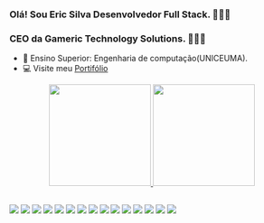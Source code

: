 ### Olá! Sou Eric Silva Desenvolvedor Full Stack. 👩🏽‍💻
### CEO da Gameric Technology Solutions. 🧑🏽‍💼

- 🔭 Ensino Superior: Engenharia de computação(UNICEUMA).
- 💻 Visite meu <a href="https://gamericbusiness.com/eric-silva/" target="_blank">Portifólio</a>
<div align="center">
  <a href="https://github.com/dev-gameric">
  <img height="180em" src="https://github-readme-stats.vercel.app/api?username=dev-gameric&show_icons=true&theme=merko&include_all_commits=true&count_private=true"/>
  <img height="180em" src="https://github-readme-stats.vercel.app/api/top-langs/?username=dev-gameric&layout=compact&langs_count=7&theme=merko"/>
</div>

  ##
 
<div> 
  <a href="https://www.linkedin.com/in/eric-silva-75199a210/" target="_blank"><img src="https://img.shields.io/badge/-LinkedIn-%230077B5?style=for-the-badge&logo=linkedin&logoColor=white"></a> 
 <a href = "mailto:eric.silva.de.souza.93.com@gmail.com"><img src="https://img.shields.io/badge/-Gmail-%23333?style=for-the-badge&logo=gmail&logoColor=white"></a>
 <a href="https://discord.gg/ZgqzrVFFV2" target="_blank"><img src="https://img.shields.io/badge/Discord-7289DA?style=for-the-badge&logo=discord&logoColor=white"></a>
  <a> <img src="https://img.shields.io/badge/JavaScript-F7DF1E?style=for-the-badge&logo=javascript&logoColor=black"></a>
 <a><img src="https://img.shields.io/badge/React-20232A?style=for-the-badge&logo=react&logoColor=61DAFB"></a>
 <a><img src="https://img.shields.io/badge/Flutter-02569B?style=for-the-badge&logo=flutter&logoColor=white"></a>
 <a><img src="https://img.shields.io/badge/spring-%236DB33F.svg?style=for-the-badge&logo=spring&logoColor=white"></a>
 <a><img src="https://img.shields.io/badge/MySQL-00000F?style=for-the-badge&logo=mysql&logoColor=white"></a>
 <a><img src="https://img.shields.io/badge/AWS-000.svg?style=for-the-badge&logo=amazon-aws&logoColor=white"></a>
 <a><img src="https://img.shields.io/badge/Azure-blue?style=for-the-badge&logo=microsoft%20azure&logoColor=blue&labelColor=FFFFFF&link=https%3A%2F%2Fimages.app.goo.gl%2FK7PN1jYJd57x4q7A8"></a>
 <a><img src="https://img.shields.io/badge/node.js-6DA55F?style=for-the-badge&logo=node.js&logoColor=white"></a>
 <a><img src="https://img.shields.io/badge/python-3670A0?style=for-the-badge&logo=python&logoColor=ffdd54"></a>
 <a><img src="https://img.shields.io/badge/java-%23ED8B00.svg?style=for-the-badge&logo=openjdk&logoColor=white"></a>
 <a><img src="https://img.shields.io/badge/HTML5-E34F26?style=for-the-badge&logo=html5&logoColor=white"></a>
 <a><img src="https://img.shields.io/badge/CSS3-1572B6?style=for-the-badge&logo=css3&logoColor=white"></a>
 
  
 
</div>
